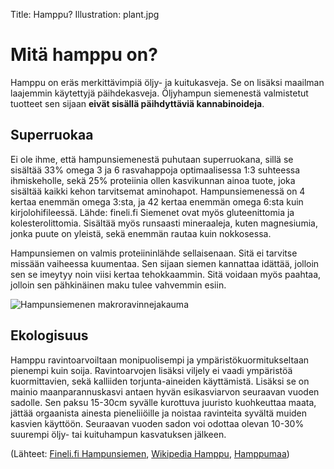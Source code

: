 Title: Hamppu?
Illustration: plant.jpg

# Mitä hamppu on?
Hamppu on eräs merkittävimpiä öljy- ja kuitukasveja. Se on lisäksi maailman laajemmin käytettyjä päihdekasveja. Öljyhampun siemenestä valmistetut tuotteet sen sijaan **eivät sisällä päihdyttäviä kannabinoideja**.

## Superruokaa
Ei ole ihme, että hampunsiemenestä puhutaan superruokana, sillä se sisältää 33% omega 3 ja 6 rasvahappoja optimaalisessa 1:3 suhteessa ihmiskeholle, sekä 25% proteiinia ollen kasvikunnan ainoa tuote, joka sisältää kaikki kehon tarvitsemat aminohapot. Hampunsiemenessä on 4 kertaa enemmän omega 3:sta, ja 42 kertaa enemmän omega 6:sta kuin kirjolohifileessä. Lähde: fineli.fi Siemenet ovat myös gluteenittomia ja kolesterolittomia. Sisältää myös runsaasti mineraaleja, kuten magnesiumia, jonka puute on yleistä, sekä enemmän rautaa kuin nokkosessa.

Hampunsiemen on valmis proteiininlähde sellaisenaan. Sitä ei tarvitse missään vaiheessa kuumentaa. Sen sijaan siemen kannattaa idättää, jolloin sen se imeytyy noin viisi kertaa tehokkaammin. Sitä voidaan myös paahtaa, jolloin sen pähkinäinen maku tulee vahvemmin esiin.


![Hampunsiemenen makroravinnejakauma]({filename}/images/siemen-ravinne-jakauma.png)

## Ekologisuus
Hamppu ravintoarvoiltaan monipuolisempi ja ympäristökuormitukseltaan pienempi kuin soija. Ravintoarvojen lisäksi viljely ei vaadi ympäristöä kuormittavien, sekä kalliiden torjunta-aineiden käyttämistä. Lisäksi se on mainio maanparannuskasvi antaen hyvän esikasviarvon seuraavan vuoden sadolle. Sen paksu 15-30cm syvälle kurottuva juuristo kuohkeuttaa maata, jättää orgaanista ainesta pieneliiöille ja noistaa ravinteita syvältä muiden kasvien käyttöön. Seuraavan vuoden sadon voi odottaa olevan 10-30% suurempi öljy- tai kuituhampun kasvatuksen jälkeen.

(Lähteet: [Fineli.fi Hampunsiemen](http://www.fineli.fi/food.php?foodid=33121&lang=fi), [Wikipedia Hamppu](https://fi.wikipedia.org/wiki/Hamppu), [Hamppumaa](http://www.hamppumaa.fi/))

